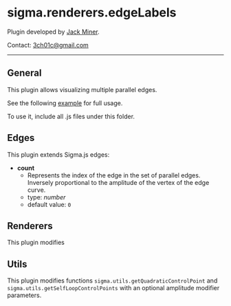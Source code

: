 sigma.renderers.edgeLabels
==================

Plugin developed by [Jack Miner](https://github.com/3ch01c).

Contact: 3ch01c@gmail.com

---
## General
This plugin allows visualizing multiple parallel edges.

See the following [example](../../examples/parallel-edges.html) for full usage.

To use it, include all .js files under this folder.

## Edges

This plugin extends Sigma.js edges:

 * **count**
   * Represents the index of the edge in the set of parallel edges. Inversely proportional to the amplitude of the vertex of the edge curve.
   * type: *number*
   * default value: `0`

## Renderers

This plugin modifies

## Utils

This plugin modifies functions `sigma.utils.getQuadraticControlPoint` and `sigma.utils.getSelfLoopControlPoints` with an optional amplitude modifier parameters.
